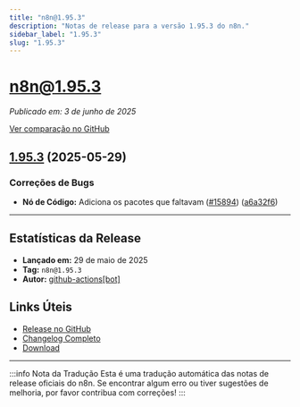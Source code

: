 ```yaml
---
title: "n8n@1.95.3"
description: "Notas de release para a versão 1.95.3 do n8n."
sidebar_label: "1.95.3"
slug: "1.95.3"
---
```


# n8n@1.95.3

*Publicado em: 3 de junho de 2025*

[Ver comparação no GitHub](https://github.com/n8n-io/n8n/compare/release/1.95.3...n8n@1.95.3)


## [1.95.3](https://github.com/n8n-io/n8n/compare/n8n@1.95.2...n8n@1.95.3) (2025-05-29)


### <ion-icon name="bug-outline"></ion-icon> Correções de Bugs

* **Nó de Código:** Adiciona os pacotes que faltavam ([#15894](https://github.com/n8n-io/n8n/issues/15894)) ([a6a32f6](https://github.com/n8n-io/n8n/commit/a6a32f627d2c38096f9a0c242409745d2e0b59b5))

---

## <ion-icon name="stats-chart-outline"></ion-icon> Estatísticas da Release

- **Lançado em:** 29 de maio de 2025
- **Tag:** `n8n@1.95.3`
- **Autor:** [github-actions[bot]](https://github.com/apps/github-actions)

## <ion-icon name="link-outline"></ion-icon> Links Úteis

- [Release no GitHub](https://github.com/n8n-io/n8n/releases/tag/n8n%401.95.3)
- [Changelog Completo](https://github.com/n8n-io/n8n/compare/n8n@1.95.2...n8n@1.95.3)
- [Download](https://api.github.com/repos/n8n-io/n8n/tarball/n8n@1.95.3)

---

:::info Nota da Tradução
Esta é uma tradução automática das notas de release oficiais do n8n. Se encontrar algum erro ou tiver sugestões de melhoria, por favor contribua com correções!
:::